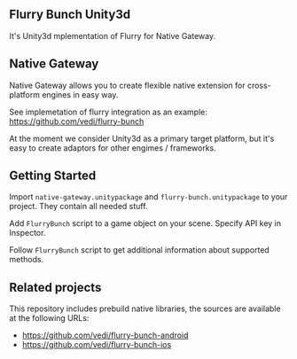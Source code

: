 Flurry Bunch Unity3d
---

It's Unity3d mplementation of Flurry for Native Gateway.

Native Gateway
---

Native Gateway allows you to create flexible native extension for cross-platform engines in easy way.

See implemetation of flurry integration as an example: https://github.com/vedi/flurry-bunch

At the moment we consider Unity3d as a primary target platform, but it's easy to create adaptors for other engimes / frameworks.

Getting Started
---

Import `native-gateway.unitypackage` and `flurry-bunch.unitypackage` to your project. They contain all needed stuff.

Add `FlurryBunch` script to a game object on your scene. Specify API key in Inspector.

Follow `FlurryBunch` script to get additional information about supported methods.

Related projects
---

This repository includes prebuild native libraries, the sources are available at the following URLs:

* https://github.com/vedi/flurry-bunch-android
* https://github.com/vedi/flurry-bunch-ios
